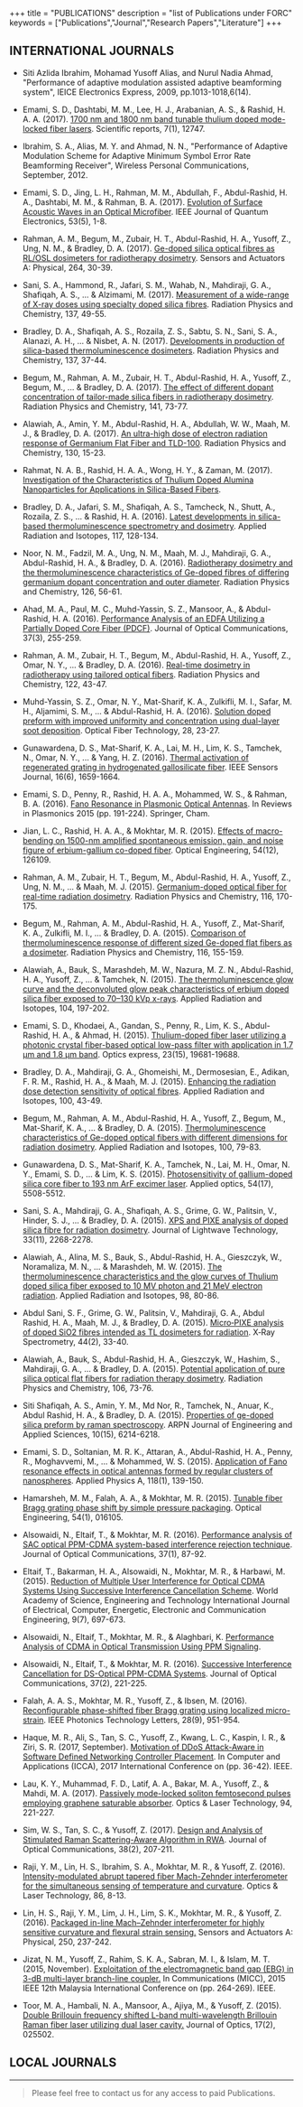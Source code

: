 +++
title = "PUBLICATIONS"
description = "list of Publications under FORC"
keywords = ["Publications","Journal","Research Papers","Literature"]
+++


##  INTERNATIONAL JOURNALS

* Siti Azlida Ibrahim, Mohamad Yusoff Alias, and Nurul Nadia Ahmad, "Performance of adaptive modulation assisted adaptive beamforming system", IEICE Electronics Express, 2009, pp.1013-1018,6(14).
* Emami, S. D., Dashtabi, M. M., Lee, H. J., Arabanian, A. S., & Rashid, H. A. A. (2017). [1700 nm and 1800 nm band tunable thulium doped mode-locked fiber lasers](https://www.nature.com/articles/s41598-017-13200-x). Scientific reports, 7(1), 12747.

* Ibrahim, S. A., Alias, M. Y. and Ahmad, N. N., "Performance of Adaptive Modulation Scheme for Adaptive Minimum Symbol Error Rate Beamforming Receiver", Wireless Personal Communications, September, 2012.
* Emami, S. D., Jing, L. H., Rahman, M. M., Abdullah, F., Abdul-Rashid, H. A., Dashtabi, M. M., & Rahman, B. A. (2017). [Evolution of Surface Acoustic Waves in an Optical Microfiber](https://ieeexplore.ieee.org/abstract/document/8022858/). IEEE Journal of Quantum Electronics, 53(5), 1-8.

* Rahman, A. M., Begum, M., Zubair, H. T., Abdul-Rashid, H. A., Yusoff, Z., Ung, N. M., & Bradley, D. A. (2017). [Ge-doped silica optical fibres as RL/OSL dosimeters for radiotherapy dosimetry](https://www.sciencedirect.com/science/article/pii/S0924424717303369). Sensors and Actuators A: Physical, 264, 30-39.

* Sani, S. A., Hammond, R., Jafari, S. M., Wahab, N., Mahdiraji, G. A., Shafiqah, A. S., ... & Alzimami, M. (2017). [Measurement of a wide-range of X-ray doses using specialty doped silica fibres](https://www.sciencedirect.com/science/article/pii/S0969806X16300834). Radiation Physics and Chemistry, 137, 49-55.

* Bradley, D. A., Shafiqah, A. S., Rozaila, Z. S., Sabtu, S. N., Sani, S. A., Alanazi, A. H., ... & Nisbet, A. N. (2017). [Developments in production of silica-based thermoluminescence dosimeters](https://www.sciencedirect.com/science/article/pii/S0969806X16300135). Radiation Physics and Chemistry, 137, 37-44.

* Begum, M., Rahman, A. M., Zubair, H. T., Abdul-Rashid, H. A., Yusoff, Z., Begum, M., ... & Bradley, D. A. (2017). [The effect of different dopant concentration of tailor-made silica fibers in radiotherapy dosimetry](https://www.sciencedirect.com/science/article/pii/S0969806X17306060). Radiation Physics and Chemistry, 141, 73-77.

* Alawiah, A., Amin, Y. M., Abdul-Rashid, H. A., Abdullah, W. W., Maah, M. J., & Bradley, D. A. (2017). [An ultra-high dose of electron radiation response of Germanium Flat Fiber and TLD-100](https://www.sciencedirect.com/science/article/pii/S0969806X16302201). Radiation Physics and Chemistry, 130, 15-23.

* Rahmat, N. A. B., Rashid, H. A. A., Wong, H. Y., & Zaman, M. (2017). [Investigation of the Characteristics of Thulium Doped Alumina Nanoparticles for Applications in Silica-Based Fibers](https://www.researchgate.net/profile/Mukter_Zaman/publication/313005107_American_Journal_of_Applied_Sciences_Investigation_of_the_Characteristics_of_Thulium_Doped_Alumina_Nanoparticles_for_Applications_in_Silica-Based_Fibers/links/588c275f92851cef1360120a/American-Journal-of-Applied-Sciences-Investigation-of-the-Characteristics-of-Thulium-Doped-Alumina-Nanoparticles-for-Applications-in-Silica-Based-Fibers.pdf).

* Bradley, D. A., Jafari, S. M., Shafiqah, A. S., Tamcheck, N., Shutt, A., Rozaila, Z. S., ... & Rashid, H. A. (2016). [Latest developments in silica-based thermoluminescence spectrometry and dosimetry](https://www.sciencedirect.com/science/article/pii/S0969804315303730). Applied Radiation and Isotopes, 117, 128-134.

* Noor, N. M., Fadzil, M. A., Ung, N. M., Maah, M. J., Mahdiraji, G. A., Abdul-Rashid, H. A., & Bradley, D. A. (2016). [Radiotherapy dosimetry and the thermoluminescence characteristics of Ge-doped fibres of differing germanium dopant concentration and outer diameter](https://www.sciencedirect.com/science/article/pii/S0969806X16301347). Radiation Physics and Chemistry, 126, 56-61.

* Ahad, M. A., Paul, M. C., Muhd-Yassin, S. Z., Mansoor, A., & Abdul-Rashid, H. A. (2016). [Performance Analysis of an EDFA Utilizing a Partially Doped Core Fiber (PDCF)](https://www.degruyter.com/view/j/joc.2016.37.issue-3/joc-2015-0071/joc-2015-0071.xml). Journal of Optical Communications, 37(3), 255-259.

* Rahman, A. M., Zubair, H. T., Begum, M., Abdul-Rashid, H. A., Yusoff, Z., Omar, N. Y., ... & Bradley, D. A. (2016). [Real-time dosimetry in radiotherapy using tailored optical fibers](https://www.sciencedirect.com/science/article/pii/S0969806X16300196). Radiation Physics and Chemistry, 122, 43-47.

* Muhd-Yassin, S. Z., Omar, N. Y., Mat-Sharif, K. A., Zulkifli, M. I., Safar, M. H., Aljamimi, S. M., ... & Abdul-Rashid, H. A. (2016). [Solution doped preform with improved uniformity and concentration using dual-layer soot deposition](https://www.sciencedirect.com/science/article/pii/S1068520016000146). Optical Fiber Technology, 28, 23-27.

* Gunawardena, D. S., Mat-Sharif, K. A., Lai, M. H., Lim, K. S., Tamchek, N., Omar, N. Y., ... & Yang, H. Z. (2016). [Thermal activation of regenerated grating in hydrogenated gallosilicate fiber](https://ieeexplore.ieee.org/abstract/document/7336477/). IEEE Sensors Journal, 16(6), 1659-1664.

* Emami, S. D., Penny, R., Rashid, H. A. A., Mohammed, W. S., & Rahman, B. A. (2016). [Fano Resonance in Plasmonic Optical Antennas](https://link.springer.com/chapter/10.1007/978-3-319-24606-2_8). In Reviews in Plasmonics 2015 (pp. 191-224). Springer, Cham.

* Jian, L. C., Rashid, H. A. A., & Mokhtar, M. R. (2015). [Effects of macro-bending on 1500-nm amplified spontaneous emission, gain, and noise figure of erbium-gallium co-doped fiber](https://www.spiedigitallibrary.org/journals/Optical-Engineering/volume-54/issue-12/126109/Effects-of-macro-bending-on-1500-nm-amplified-spontaneous-emission/10.1117/1.OE.54.12.126109.short). Optical Engineering, 54(12), 126109.

* Rahman, A. M., Zubair, H. T., Begum, M., Abdul-Rashid, H. A., Yusoff, Z., Ung, N. M., ... & Maah, M. J. (2015). [Germanium-doped optical fiber for real-time radiation dosimetry](https://www.sciencedirect.com/science/article/pii/S0969806X15001565). Radiation Physics and Chemistry, 116, 170-175.

* Begum, M., Rahman, A. M., Abdul-Rashid, H. A., Yusoff, Z., Mat-Sharif, K. A., Zulkifli, M. I., ... & Bradley, D. A. (2015). [Comparison of thermoluminescence response of different sized Ge-doped flat fibers as a dosimeter](https://www.sciencedirect.com/science/article/pii/S0969806X15001267). Radiation Physics and Chemistry, 116, 155-159.

* Alawiah, A., Bauk, S., Marashdeh, M. W., Nazura, M. Z. N., Abdul-Rashid, H. A., Yusoff, Z., ... & Tamchek, N. (2015). [The thermoluminescence glow curve and the deconvoluted glow peak characteristics of erbium doped silica fiber exposed to 70–130 kVp x-rays](https://www.sciencedirect.com/science/article/pii/S0969804315300920). Applied Radiation and Isotopes, 104, 197-202.

* Emami, S. D., Khodaei, A., Gandan, S., Penny, R., Lim, K. S., Abdul-Rashid, H. A., & Ahmad, H. (2015). [Thulium-doped fiber laser utilizing a photonic crystal fiber-based optical low-pass filter with application in 1.7 μm and 1.8 μm band](https://www.osapublishing.org/oe/abstract.cfm?uri=oe-23-15-19681). Optics express, 23(15), 19681-19688.

* Bradley, D. A., Mahdiraji, G. A., Ghomeishi, M., Dermosesian, E., Adikan, F. R. M., Rashid, H. A., & Maah, M. J. (2015). [Enhancing the radiation dose detection sensitivity of optical fibres](https://www.sciencedirect.com/science/article/pii/S0969804314004242). Applied Radiation and Isotopes, 100, 43-49.

* Begum, M., Rahman, A. M., Abdul-Rashid, H. A., Yusoff, Z., Begum, M., Mat-Sharif, K. A., ... & Bradley, D. A. (2015). [Thermoluminescence characteristics of Ge-doped optical fibers with different dimensions for radiation dosimetry](https://www.sciencedirect.com/science/article/pii/S0969804314003807). Applied Radiation and Isotopes, 100, 79-83.

* Gunawardena, D. S., Mat-Sharif, K. A., Tamchek, N., Lai, M. H., Omar, N. Y., Emami, S. D., ... & Lim, K. S. (2015). [Photosensitivity of gallium-doped silica core fiber to 193 nm ArF excimer laser](https://www.osapublishing.org/ao/abstract.cfm?uri=ao-54-17-5508). Applied optics, 54(17), 5508-5512.

* Sani, S. A., Mahdiraji, G. A., Shafiqah, A. S., Grime, G. W., Palitsin, V., Hinder, S. J., ... & Bradley, D. A. (2015). [XPS and PIXE analysis of doped silica fibre for radiation dosimetry](https://www.osapublishing.org/jlt/abstract.cfm?uri=jlt-33-11-2268). Journal of Lightwave Technology, 33(11), 2268-2278.

* Alawiah, A., Alina, M. S., Bauk, S., Abdul-Rashid, H. A., Gieszczyk, W., Noramaliza, M. N., ... & Marashdeh, M. W. (2015). [The thermoluminescence characteristics and the glow curves of Thulium doped silica fiber exposed to 10 MV photon and 21 MeV electron radiation](https://www.sciencedirect.com/science/article/pii/S0969804315000172). Applied Radiation and Isotopes, 98, 80-86.

* Abdul Sani, S. F., Grime, G. W., Palitsin, V., Mahdiraji, G. A., Abdul Rashid, H. A., Maah, M. J., & Bradley, D. A. (2015). [Micro‐PIXE analysis of doped SiO2 fibres intended as TL dosimeters for radiation](https://onlinelibrary.wiley.com/doi/abs/10.1002/xrs.2575). X‐Ray Spectrometry, 44(2), 33-40.

* Alawiah, A., Bauk, S., Abdul-Rashid, H. A., Gieszczyk, W., Hashim, S., Mahdiraji, G. A., ... & Bradley, D. A. (2015). [Potential application of pure silica optical flat fibers for radiation therapy dosimetry](https://www.sciencedirect.com/science/article/pii/S0969806X14002540). Radiation Physics and Chemistry, 106, 73-76.

* Siti Shafiqah, A. S., Amin, Y. M., Md Nor, R., Tamchek, N., Anuar, K., Abdul Rashid, H. A., & Bradley, D. A. (2015). [Properties of ge-doped silica preform by raman spectroscopy](http://epubs.surrey.ac.uk/840202/). ARPN Journal of Engineering and Applied Sciences, 10(15), 6214-6218.

* Emami, S. D., Soltanian, M. R. K., Attaran, A., Abdul-Rashid, H. A., Penny, R., Moghavvemi, M., ... & Mohammed, W. S. (2015). [Application of Fano resonance effects in optical antennas formed by regular clusters of nanospheres](https://link.springer.com/article/10.1007/s00339-014-8832-2). Applied Physics A, 118(1), 139-150.

* Hamarsheh, M. M., Falah, A. A., & Mokhtar, M. R. (2015). [Tunable fiber Bragg grating phase shift by simple pressure packaging](https://www.spiedigitallibrary.org/journals/Optical-Engineering/volume-54/issue-1/016105/Tunable-fiber-Bragg-grating-phase-shift-by-simple-pressure-packaging/10.1117/1.OE.54.1.016105.full?SSO=1). Optical Engineering, 54(1), 016105.

* Alsowaidi, N., Eltaif, T., & Mokhtar, M. R. (2016). [Performance analysis of SAC optical PPM-CDMA system-based interference rejection technique](https://www.degruyter.com/view/j/joc.2016.37.issue-1/joc-2015-0012/joc-2015-0012.xml). Journal of Optical Communications, 37(1), 87-92.

* Eltaif, T., Bakarman, H. A., Alsowaidi, N., Mokhtar, M. R., & Harbawi, M. (2015). [Reduction of Multiple User Interference for Optical CDMA Systems Using Successive Interference Cancellation Scheme](https://pdfs.semanticscholar.org/d175/06d79375ddd03025a3979327b188a6f96dee.pdf). World Academy of Science, Engineering and Technology International Journal of Electrical, Computer, Energetic, Electronic and Communication Engineering, 9(7), 697-673.

* Alsowaidi, N., Eltaif, T., Mokhtar, M. R., & Alaghbari, K. [Performance Analysis of CDMA in Optical Transmission Using PPM Signaling](https://pdfs.semanticscholar.org/5f3c/8317c7af82853d44467be3b3db7d105a4cd0.pdf).

* Alsowaidi, N., Eltaif, T., & Mokhtar, M. R. (2016). [Successive Interference Cancellation for DS-Optical PPM-CDMA Systems](https://www.degruyter.com/view/j/joc.2016.37.issue-2/joc-2015-0057/joc-2015-0057.xml). Journal of Optical Communications, 37(2), 221-225.

* Falah, A. A. S., Mokhtar, M. R., Yusoff, Z., & Ibsen, M. (2016). [Reconfigurable phase-shifted fiber Bragg grating using localized micro-strain](https://ieeexplore.ieee.org/abstract/document/7384701/). IEEE Photonics Technology Letters, 28(9), 951-954.

* Haque, M. R., Ali, S., Tan, S. C., Yusoff, Z., Kwang, L. C., Kaspin, I. R., & Ziri, S. R. (2017, September). [Motivation of DDoS Attack-Aware in Software Defined Networking Controller Placement](https://ieeexplore.ieee.org/abstract/document/8079751/). In Computer and Applications (ICCA), 2017 International Conference on (pp. 36-42). IEEE.

* Lau, K. Y., Muhammad, F. D., Latif, A. A., Bakar, M. A., Yusoff, Z., & Mahdi, M. A. (2017). [Passively mode-locked soliton femtosecond pulses employing graphene saturable absorber](https://www.sciencedirect.com/science/article/pii/S0030399216309525). Optics & Laser Technology, 94, 221-227.

* Sim, W. S., Tan, S. C., & Yusoff, Z. (2017). [Design and Analysis of Stimulated Raman Scattering-Aware Algorithm in RWA](https://www.degruyter.com/view/j/joc.2017.38.issue-2/joc-2016-0023/joc-2016-0023.xml?format=INT&intcmp=trendmd). Journal of Optical Communications, 38(2), 207-211.

* Raji, Y. M., Lin, H. S., Ibrahim, S. A., Mokhtar, M. R., & Yusoff, Z. (2016). [Intensity-modulated abrupt tapered fiber Mach-Zehnder interferometer for the simultaneous sensing of temperature and curvature](https://www.sciencedirect.com/science/article/pii/S0030399216300111). Optics & Laser Technology, 86, 8-13.

* Lin, H. S., Raji, Y. M., Lim, J. H., Lim, S. K., Mokhtar, M. R., & Yusoff, Z. (2016). [Packaged in-line Mach–Zehnder interferometer for highly sensitive curvature and flexural strain sensing.](https://www.sciencedirect.com/science/article/pii/S0924424716304277) Sensors and Actuators A: Physical, 250, 237-242.

* Jizat, N. M., Yusoff, Z., Rahim, S. K. A., Sabran, M. I., & Islam, M. T. (2015, November). [Exploitation of the electromagnetic band gap (EBG) in 3-dB multi-layer branch-line coupler.](https://ieeexplore.ieee.org/abstract/document/7725445/) In Communications (MICC), 2015 IEEE 12th Malaysia International Conference on (pp. 264-269). IEEE.

* Toor, M. A., Hambali, N. A., Mansoor, A., Ajiya, M., & Yusoff, Z. (2015). [Double Brillouin frequency shifted L-band multi-wavelength Brillouin Raman fiber laser utilizing dual laser cavity.](http://iopscience.iop.org/article/10.1088/2040-8978/17/2/025502/meta) Journal of Optics, 17(2), 025502.







## LOCAL JOURNALS




---

> Please feel free to contact us for any access to paid Publications.
